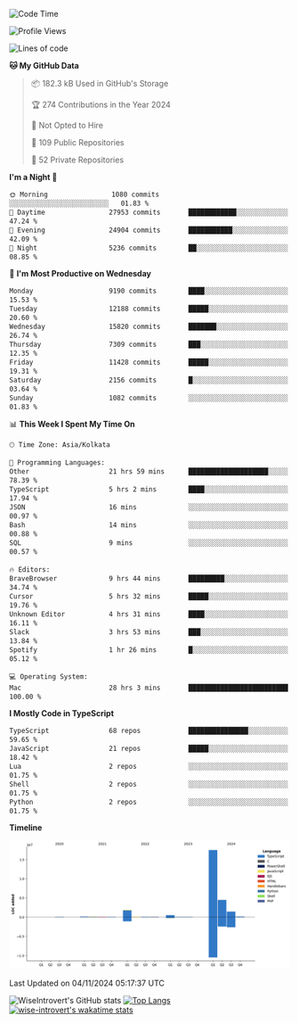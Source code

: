 <!--START_SECTION:waka-->
![Code Time](http://img.shields.io/badge/Code%20Time-1%2C773%20hrs%205%20mins-blue)

![Profile Views](http://img.shields.io/badge/Profile%20Views-0-blue)

![Lines of code](https://img.shields.io/badge/From%20Hello%20World%20I%27ve%20Written-26.4%20million%20lines%20of%20code-blue)

**🐱 My GitHub Data** 

> 📦 182.3 kB Used in GitHub's Storage 
 > 
> 🏆 274 Contributions in the Year 2024
 > 
> 🚫 Not Opted to Hire
 > 
> 📜 109 Public Repositories 
 > 
> 🔑 52 Private Repositories 
 > 
**I'm a Night 🦉** 

```text
🌞 Morning                1080 commits        ░░░░░░░░░░░░░░░░░░░░░░░░░   01.83 % 
🌆 Daytime                27953 commits       ████████████░░░░░░░░░░░░░   47.24 % 
🌃 Evening                24904 commits       ███████████░░░░░░░░░░░░░░   42.09 % 
🌙 Night                  5236 commits        ██░░░░░░░░░░░░░░░░░░░░░░░   08.85 % 
```
📅 **I'm Most Productive on Wednesday** 

```text
Monday                   9190 commits        ████░░░░░░░░░░░░░░░░░░░░░   15.53 % 
Tuesday                  12188 commits       █████░░░░░░░░░░░░░░░░░░░░   20.60 % 
Wednesday                15820 commits       ███████░░░░░░░░░░░░░░░░░░   26.74 % 
Thursday                 7309 commits        ███░░░░░░░░░░░░░░░░░░░░░░   12.35 % 
Friday                   11428 commits       █████░░░░░░░░░░░░░░░░░░░░   19.31 % 
Saturday                 2156 commits        █░░░░░░░░░░░░░░░░░░░░░░░░   03.64 % 
Sunday                   1082 commits        ░░░░░░░░░░░░░░░░░░░░░░░░░   01.83 % 
```


📊 **This Week I Spent My Time On** 

```text
🕑︎ Time Zone: Asia/Kolkata

💬 Programming Languages: 
Other                    21 hrs 59 mins      ████████████████████░░░░░   78.39 % 
TypeScript               5 hrs 2 mins        ████░░░░░░░░░░░░░░░░░░░░░   17.94 % 
JSON                     16 mins             ░░░░░░░░░░░░░░░░░░░░░░░░░   00.97 % 
Bash                     14 mins             ░░░░░░░░░░░░░░░░░░░░░░░░░   00.88 % 
SQL                      9 mins              ░░░░░░░░░░░░░░░░░░░░░░░░░   00.57 % 

🔥 Editors: 
BraveBrowser             9 hrs 44 mins       █████████░░░░░░░░░░░░░░░░   34.74 % 
Cursor                   5 hrs 32 mins       █████░░░░░░░░░░░░░░░░░░░░   19.76 % 
Unknown Editor           4 hrs 31 mins       ████░░░░░░░░░░░░░░░░░░░░░   16.11 % 
Slack                    3 hrs 53 mins       ███░░░░░░░░░░░░░░░░░░░░░░   13.84 % 
Spotify                  1 hr 26 mins        █░░░░░░░░░░░░░░░░░░░░░░░░   05.12 % 

💻 Operating System: 
Mac                      28 hrs 3 mins       █████████████████████████   100.00 % 
```

**I Mostly Code in TypeScript** 

```text
TypeScript               68 repos            ███████████████░░░░░░░░░░   59.65 % 
JavaScript               21 repos            █████░░░░░░░░░░░░░░░░░░░░   18.42 % 
Lua                      2 repos             ░░░░░░░░░░░░░░░░░░░░░░░░░   01.75 % 
Shell                    2 repos             ░░░░░░░░░░░░░░░░░░░░░░░░░   01.75 % 
Python                   2 repos             ░░░░░░░░░░░░░░░░░░░░░░░░░   01.75 % 
```



**Timeline**

![Lines of Code chart](https://raw.githubusercontent.com/wise-introvert/wise-introvert/master/assets/bar_graph.png)


 Last Updated on 04/11/2024 05:17:37 UTC
<!--END_SECTION:waka-->

![WiseIntrovert's GitHub stats](https://github-readme-stats.vercel.app/api?username=wise-introvert&count_private=true&show_icons=true)
[![Top Langs](https://github-readme-stats.vercel.app/api/top-langs/?username=wise-introvert&langs_count=10)](https://github.com/anuraghazra/github-readme-stats)
[![wise-introvert's wakatime stats](https://github-readme-stats.vercel.app/api/wakatime?username=wiseintrovert)](https://github.com/anuraghazra/github-readme-stats)
